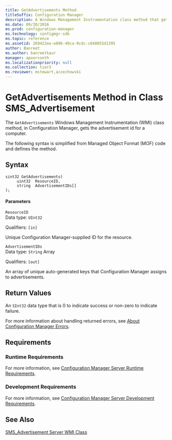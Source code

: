 ```yaml
---
title: GetAdvertisements Method
titleSuffix: Configuration Manager
description: A Windows Management Instrumentation class method that gets the advertisement ID for a computer.
ms.date: 09/20/2016
ms.prod: configuration-manager
ms.technology: configmgr-sdk
ms.topic: reference
ms.assetid: 269422ee-e896-49ca-9cdc-c648055d1395
author: Banreet
ms.author: banreetkaur
manager: apoorvseth
ms.localizationpriority: null
ms.collection: tier3
ms.reviewer: mstewart,aczechowski
---
```

# GetAdvertisements Method in Class SMS_Advertisement
The `GetAdvertisements` Windows Management Instrumentation (WMI) class method, in Configuration Manager, gets the advertisement id for a computer.  

 The following syntax is simplified from Managed Object Format (MOF) code and defines the method.  

## Syntax  

```  
sint32 GetAdvertisements(  
     uint32  ResourceID,  
     string  AdvertisementIDs[]  
);  
```  

#### Parameters  
 `ResourceID`  
 Data type: `UInt32`  

 Qualifiers: `[in]`  

 Unique Configuration Manager-supplied ID for the resource.  

 `AdvertisementIDs`  
 Data type: `String` Array  

 Qualifiers: `[out]`  

 An array of unique auto-generated keys that Configuration Manager assigns to advertisements.  

## Return Values  
 An  `SInt32` data type that is 0 to indicate success or non-zero to indicate failure.  

 For more information about handling returned errors, see [About Configuration Manager Errors](../../../../../develop/core/understand/about-configuration-manager-errors.md).  

## Requirements  

### Runtime Requirements  
 For more information, see [Configuration Manager Server Runtime Requirements](../../../../../develop/core/reqs/server-runtime-requirements.md).  

### Development Requirements  
 For more information, see [Configuration Manager Server Development Requirements](../../../../../develop/core/reqs/server-development-requirements.md).  

## See Also  
 [SMS_Advertisement Server WMI Class](../../../../../develop/reference/core/servers/configure/sms_advertisement-server-wmi-class.md)   

